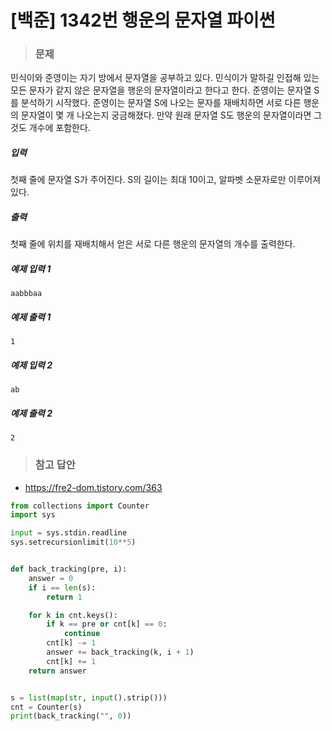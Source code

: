 # [백준] 1342번 행운의 문자열 파이썬

> ### 문제

민식이와 준영이는 자기 방에서 문자열을 공부하고 있다. 민식이가 말하길 인접해 있는 모든 문자가 같지 않은 문자열을 행운의 문자열이라고 한다고 한다. 준영이는 문자열 S를 분석하기 시작했다. 준영이는 문자열 S에 나오는 문자를 재배치하면 서로 다른 행운의 문자열이 몇 개 나오는지 궁금해졌다. 만약 원래 문자열 S도 행운의 문자열이라면 그것도 개수에 포함한다.

##### 입력

첫째 줄에 문자열 S가 주어진다. S의 길이는 최대 10이고, 알파벳 소문자로만 이루어져 있다.

##### 출력

첫째 줄에 위치를 재배치해서 얻은 서로 다른 행운의 문자열의 개수를 출력한다.

##### 예제 입력 1

```
aabbbaa
```

##### 예제 출력 1

```
1
```

##### 예제 입력 2

```
ab
```

##### 예제 출력 2

```
2
```

> ### 참고 답안

- https://fre2-dom.tistory.com/363

```python
from collections import Counter
import sys

input = sys.stdin.readline
sys.setrecursionlimit(10**5)


def back_tracking(pre, i):
    answer = 0
    if i == len(s):
        return 1

    for k in cnt.keys():
        if k == pre or cnt[k] == 0:
            continue
        cnt[k] -= 1
        answer += back_tracking(k, i + 1)
        cnt[k] += 1
    return answer


s = list(map(str, input().strip()))
cnt = Counter(s)
print(back_tracking("", 0))
```